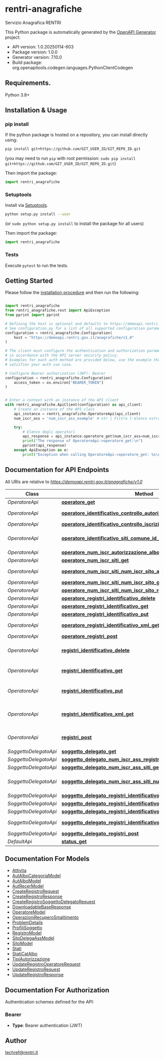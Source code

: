 # rentri-anagrafiche
Servizio Anagrafica RENTRI

This Python package is automatically generated by the [OpenAPI Generator](https://openapi-generator.tech) project:

- API version: 1.0.20250114-603
- Package version: 1.0.0
- Generator version: 7.10.0
- Build package: org.openapitools.codegen.languages.PythonClientCodegen

## Requirements.

Python 3.8+

## Installation & Usage
### pip install

If the python package is hosted on a repository, you can install directly using:

```sh
pip install git+https://github.com/GIT_USER_ID/GIT_REPO_ID.git
```
(you may need to run `pip` with root permission: `sudo pip install git+https://github.com/GIT_USER_ID/GIT_REPO_ID.git`)

Then import the package:
```python
import rentri_anagrafiche
```

### Setuptools

Install via [Setuptools](http://pypi.python.org/pypi/setuptools).

```sh
python setup.py install --user
```
(or `sudo python setup.py install` to install the package for all users)

Then import the package:
```python
import rentri_anagrafiche
```

### Tests

Execute `pytest` to run the tests.

## Getting Started

Please follow the [installation procedure](#installation--usage) and then run the following:

```python

import rentri_anagrafiche
from rentri_anagrafiche.rest import ApiException
from pprint import pprint

# Defining the host is optional and defaults to https://demoapi.rentri.gov.it/anagrafiche/v1.0
# See configuration.py for a list of all supported configuration parameters.
configuration = rentri_anagrafiche.Configuration(
    host = "https://demoapi.rentri.gov.it/anagrafiche/v1.0"
)

# The client must configure the authentication and authorization parameters
# in accordance with the API server security policy.
# Examples for each auth method are provided below, use the example that
# satisfies your auth use case.

# Configure Bearer authorization (JWT): Bearer
configuration = rentri_anagrafiche.Configuration(
    access_token = os.environ["BEARER_TOKEN"]
)


# Enter a context with an instance of the API client
with rentri_anagrafiche.ApiClient(configuration) as api_client:
    # Create an instance of the API class
    api_instance = rentri_anagrafiche.OperatoreApi(api_client)
    num_iscr_ass = 'num_iscr_ass_example' # str | Filtra l'elenco estraendo gli operatori delegati dal soggetto delegato identificato dal numero iscrizione indicato. (optional)

    try:
        # Elenco degli operatori
        api_response = api_instance.operatore_get(num_iscr_ass=num_iscr_ass)
        print("The response of OperatoreApi->operatore_get:\n")
        pprint(api_response)
    except ApiException as e:
        print("Exception when calling OperatoreApi->operatore_get: %s\n" % e)

```

## Documentation for API Endpoints

All URIs are relative to *https://demoapi.rentri.gov.it/anagrafiche/v1.0*

Class | Method | HTTP request | Description
------------ | ------------- | ------------- | -------------
*OperatoreApi* | [**operatore_get**](docs/OperatoreApi.md#operatore_get) | **GET** /operatore | Elenco degli operatori
*OperatoreApi* | [**operatore_identificativo_controllo_autorizzazione_albo_get**](docs/OperatoreApi.md#operatore_identificativo_controllo_autorizzazione_albo_get) | **GET** /operatore/{identificativo}/controllo-autorizzazione-albo | Consultazione autorizzazioni Albo
*OperatoreApi* | [**operatore_identificativo_controllo_iscrizione_get**](docs/OperatoreApi.md#operatore_identificativo_controllo_iscrizione_get) | **GET** /operatore/{identificativo}/controllo-iscrizione | Consultazione iscrizioni
*OperatoreApi* | [**operatore_identificativo_siti_comune_id_controllo_autorizzazioni_get**](docs/OperatoreApi.md#operatore_identificativo_siti_comune_id_controllo_autorizzazioni_get) | **GET** /operatore/{identificativo}/siti/{comune_id}/controllo-autorizzazioni | Consultazione autorizzazioni unità locali
*OperatoreApi* | [**operatore_num_iscr_autorizzazione_albo_get**](docs/OperatoreApi.md#operatore_num_iscr_autorizzazione_albo_get) | **GET** /operatore/{num_iscr}/autorizzazione-albo | Informazioni autorizzazione Albo
*OperatoreApi* | [**operatore_num_iscr_siti_get**](docs/OperatoreApi.md#operatore_num_iscr_siti_get) | **GET** /operatore/{num_iscr}/siti | Elenco unità locali
*OperatoreApi* | [**operatore_num_iscr_siti_num_iscr_sito_autorizzazioni_get**](docs/OperatoreApi.md#operatore_num_iscr_siti_num_iscr_sito_autorizzazioni_get) | **GET** /operatore/{num_iscr}/siti/{num_iscr_sito}/autorizzazioni | Informazioni sulle autorizzazioni dell&#39;unità locale
*OperatoreApi* | [**operatore_num_iscr_siti_num_iscr_sito_get**](docs/OperatoreApi.md#operatore_num_iscr_siti_num_iscr_sito_get) | **GET** /operatore/{num_iscr}/siti/{num_iscr_sito} | Dati dell&#39;unità locale
*OperatoreApi* | [**operatore_num_iscr_siti_num_iscr_sito_registri_get**](docs/OperatoreApi.md#operatore_num_iscr_siti_num_iscr_sito_registri_get) | **GET** /operatore/{num_iscr}/siti/{num_iscr_sito}/registri | Elenco registri
*OperatoreApi* | [**operatore_registri_identificativo_delete**](docs/OperatoreApi.md#operatore_registri_identificativo_delete) | **DELETE** /operatore/registri/{identificativo} | Chiudi registro
*OperatoreApi* | [**operatore_registri_identificativo_get**](docs/OperatoreApi.md#operatore_registri_identificativo_get) | **GET** /operatore/registri/{identificativo} | Dati registro
*OperatoreApi* | [**operatore_registri_identificativo_put**](docs/OperatoreApi.md#operatore_registri_identificativo_put) | **PUT** /operatore/registri/{identificativo} | Modifica registro
*OperatoreApi* | [**operatore_registri_identificativo_xml_get**](docs/OperatoreApi.md#operatore_registri_identificativo_xml_get) | **GET** /operatore/registri/{identificativo}/xml | Vidimazione virtuale registro in formato XML
*OperatoreApi* | [**operatore_registri_post**](docs/OperatoreApi.md#operatore_registri_post) | **POST** /operatore/registri | Apertura nuovo registro
*OperatoreApi* | [**registri_identificativo_delete**](docs/OperatoreApi.md#registri_identificativo_delete) | **DELETE** /registri/{identificativo} | ⚠️[DEPRECATO] - utilizzare /operatore/registri/{identificativo} - Chiudi registro
*OperatoreApi* | [**registri_identificativo_get**](docs/OperatoreApi.md#registri_identificativo_get) | **GET** /registri/{identificativo} | ⚠️[DEPRECATO] - utilizzare /operatore/registri/{identificativo} - Dati registro
*OperatoreApi* | [**registri_identificativo_put**](docs/OperatoreApi.md#registri_identificativo_put) | **PUT** /registri/{identificativo} | ⚠️[DEPRECATO] - utilizzare /operatore/registri/{identificativo} - Modifica registro
*OperatoreApi* | [**registri_identificativo_xml_get**](docs/OperatoreApi.md#registri_identificativo_xml_get) | **GET** /registri/{identificativo}/xml | ⚠️[DEPRECATO] - utilizzare /operatore/registri/{identificativo}/xml - Vidimazione virtuale registro in formato XML
*OperatoreApi* | [**registri_post**](docs/OperatoreApi.md#registri_post) | **POST** /registri | ⚠️[DEPRECATO] - utilizzare /operatore/registri - Apertura nuovo registro
*SoggettoDelegatoApi* | [**soggetto_delegato_get**](docs/SoggettoDelegatoApi.md#soggetto_delegato_get) | **GET** /soggetto-delegato | Elenco dei soggetti delegati
*SoggettoDelegatoApi* | [**soggetto_delegato_num_iscr_ass_registri_get**](docs/SoggettoDelegatoApi.md#soggetto_delegato_num_iscr_ass_registri_get) | **GET** /soggetto-delegato/{num_iscr_ass}/registri | Elenco registri
*SoggettoDelegatoApi* | [**soggetto_delegato_num_iscr_ass_siti_get**](docs/SoggettoDelegatoApi.md#soggetto_delegato_num_iscr_ass_siti_get) | **GET** /soggetto-delegato/{num_iscr_ass}/siti | Elenco unità locali
*SoggettoDelegatoApi* | [**soggetto_delegato_num_iscr_ass_siti_num_iscr_sito_get**](docs/SoggettoDelegatoApi.md#soggetto_delegato_num_iscr_ass_siti_num_iscr_sito_get) | **GET** /soggetto-delegato/{num_iscr_ass}/siti/{num_iscr_sito} | Ottiene il dettaglio dell&#39;unità locale per cui ha delega il soggetto delegato.
*SoggettoDelegatoApi* | [**soggetto_delegato_registri_identificativo_delete**](docs/SoggettoDelegatoApi.md#soggetto_delegato_registri_identificativo_delete) | **DELETE** /soggetto-delegato/registri/{identificativo} | Chiudi registro
*SoggettoDelegatoApi* | [**soggetto_delegato_registri_identificativo_get**](docs/SoggettoDelegatoApi.md#soggetto_delegato_registri_identificativo_get) | **GET** /soggetto-delegato/registri/{identificativo} | Dati registro
*SoggettoDelegatoApi* | [**soggetto_delegato_registri_identificativo_put**](docs/SoggettoDelegatoApi.md#soggetto_delegato_registri_identificativo_put) | **PUT** /soggetto-delegato/registri/{identificativo} | Modifica registro
*SoggettoDelegatoApi* | [**soggetto_delegato_registri_identificativo_xml_get**](docs/SoggettoDelegatoApi.md#soggetto_delegato_registri_identificativo_xml_get) | **GET** /soggetto-delegato/registri/{identificativo}/xml | Vidimazione virtuale registro in formato XML
*SoggettoDelegatoApi* | [**soggetto_delegato_registri_post**](docs/SoggettoDelegatoApi.md#soggetto_delegato_registri_post) | **POST** /soggetto-delegato/registri | Apertura nuovo registro
*DefaultApi* | [**status_get**](docs/DefaultApi.md#status_get) | **GET** /status | Stato API


## Documentation For Models

 - [Attivita](docs/Attivita.md)
 - [AutAlboCategoriaModel](docs/AutAlboCategoriaModel.md)
 - [AutAlboModel](docs/AutAlboModel.md)
 - [AutRecerModel](docs/AutRecerModel.md)
 - [CreateRegistroRequest](docs/CreateRegistroRequest.md)
 - [CreateRegistroResponse](docs/CreateRegistroResponse.md)
 - [CreateRegistroSoggettoDelegatoRequest](docs/CreateRegistroSoggettoDelegatoRequest.md)
 - [DownloadableBaseResponse](docs/DownloadableBaseResponse.md)
 - [OperatoreModel](docs/OperatoreModel.md)
 - [OperazioniRecuperoSmaltimento](docs/OperazioniRecuperoSmaltimento.md)
 - [ProblemDetails](docs/ProblemDetails.md)
 - [ProfiliSoggetto](docs/ProfiliSoggetto.md)
 - [RegistroModel](docs/RegistroModel.md)
 - [SitoDelegaAssModel](docs/SitoDelegaAssModel.md)
 - [SitoModel](docs/SitoModel.md)
 - [Stati](docs/Stati.md)
 - [StatiCatAlbo](docs/StatiCatAlbo.md)
 - [TipiAutorizzazione](docs/TipiAutorizzazione.md)
 - [UpdateRegistroOperatoreRequest](docs/UpdateRegistroOperatoreRequest.md)
 - [UpdateRegistroRequest](docs/UpdateRegistroRequest.md)
 - [UpdateRegistroResponse](docs/UpdateRegistroResponse.md)


<a id="documentation-for-authorization"></a>
## Documentation For Authorization


Authentication schemes defined for the API:
<a id="Bearer"></a>
### Bearer

- **Type**: Bearer authentication (JWT)


## Author

techref@rentri.it


